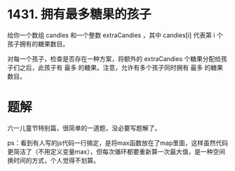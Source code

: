 # 1431. 拥有最多糖果的孩子
给你一个数组 candies 和一个整数 extraCandies ，其中 candies[i] 代表第 i 个孩子拥有的糖果数目。

对每一个孩子，检查是否存在一种方案，将额外的 extraCandies 个糖果分配给孩子们之后，此孩子有 最多 的糖果。注意，允许有多个孩子同时拥有 最多 的糖果数目。

# 题解
六一儿童节特别篇，很简单的一道题，没必要写题解了。

ps：看到有人写的js代码一行搞定，是将max函数放在了map里面，这样虽然代码更简洁了（不用定义变量max），但每次循环都要重新算一次最大值，是一种空间换时间的方式，个人觉得不划算。